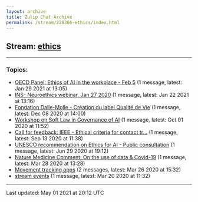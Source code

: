 ```yaml
---
layout: archive
title: Zulip Chat Archive
permalink: /stream/228366-ethics/index.html
---
```


## Stream: [ethics](https://claire4ai.github.io/archive/stream/228366-ethics/index.html)
---

### Topics:

* [OECD Panel: Ethics of AI in the workplace - Feb 5](topic/OECD.20Panel.3A.20Ethics.20of.20AI.20in.20the.20workplace.20-.20Feb.205.html) (1 message, latest: Jan 29 2021 at 13:05)
* [INS- Neuroethics webinar. Jan 27 2020](topic/INS-.20Neuroethics.20webinar.2E.20Jan.2027.202020.html) (1 message, latest: Jan 22 2021 at 13:16)
* [Fondation Dalle-Molle - Création du label Qualité de Vie](topic/Fondation.20Dalle-Molle.20-.20Cr.C3.A9ation.20du.20label.20Qualit.C3.A9.20de.20Vie.html) (1 message, latest: Dec 08 2020 at 14:00)
* [Workshop on Soft Law in Governance of AI](topic/Workshop.20on.20Soft.20Law.20in.20Governance.20of.20AI.html) (1 message, latest: Oct 01 2020 at 11:52)
* [Call for feedback: IEEE - Ethical criteria for contact tr...](topic/Call.20for.20feedback.3A.20IEEE.20-.20Ethical.20criteria.20for.20contact.20tr.2E.2E.2E.html) (1 message, latest: Sep 13 2020 at 11:38)
* [UNESCO recommendation on Ethics for AI - Public consultation](topic/UNESCO.20recommendation.20on.20Ethics.20for.20AI.20-.20Public.20consultation.html) (1 message, latest: Jun 29 2020 at 19:12)
* [Nature Medicine Comment: On the use of data & Covid-19](topic/Nature.20Medicine.20Comment.3A.20On.20the.20use.20of.20data.20.26.20Covid-19.html) (1 message, latest: Mar 28 2020 at 13:28)
* [Movement tracking apps](topic/Movement.20tracking.20apps.html) (2 messages, latest: Mar 26 2020 at 15:32)
* [stream events](topic/stream.20events.html) (1 message, latest: Mar 20 2020 at 11:32)

<hr><p>Last updated: May 01 2021 at 20:12 UTC</p>